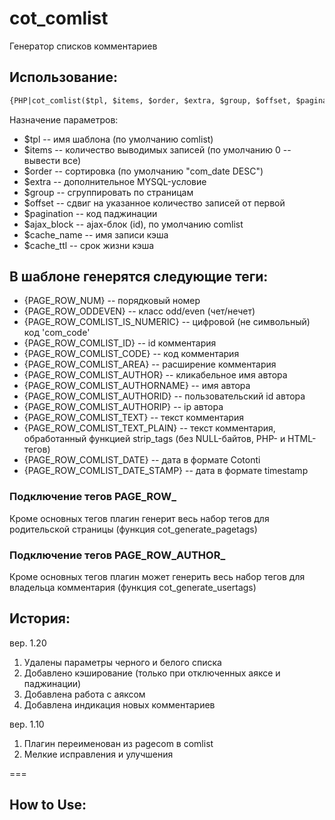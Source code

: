 # cot_comlist
Генератор списков комментариев

## Использование:

```html
{PHP|cot_comlist($tpl, $items, $order, $extra, $group, $offset, $pagination, $ajax_block, $cache_name, $cache_ttl)}
```

Назначение параметров:
* $tpl -- имя шаблона (по умолчанию comlist)
* $items -- количество выводимых записей (по умолчанию 0 -- вывести все)
* $order -- сортировка (по умолчанию "com_date DESC")
* $extra -- дополнительное MYSQL-условие
* $group -- сгруппировать по страницам
* $offset -- сдвиг на указанное количество записей от первой
* $pagination -- код паджинации
* $ajax_block -- ajax-блок (id), по умолчанию comlist
* $cache_name -- имя записи кэша
* $cache_ttl -- срок жизни кэша

## В шаблоне генерятся следующие теги:

* {PAGE_ROW_NUM} -- порядковый номер
* {PAGE_ROW_ODDEVEN} -- класс odd/even (чет/нечет)
* {PAGE_ROW_COMLIST_IS_NUMERIC} -- цифровой (не символьный) код 'com_code'
* {PAGE_ROW_COMLIST_ID} -- id комментария
* {PAGE_ROW_COMLIST_CODE} -- код комментария
* {PAGE_ROW_COMLIST_AREA} -- расширение комментария
* {PAGE_ROW_COMLIST_AUTHOR} -- кликабельное имя автора
* {PAGE_ROW_COMLIST_AUTHORNAME} -- имя автора
* {PAGE_ROW_COMLIST_AUTHORID} -- пользовательский id автора
* {PAGE_ROW_COMLIST_AUTHORIP} -- ip автора
* {PAGE_ROW_COMLIST_TEXT} -- текст комментария
* {PAGE_ROW_COMLIST_TEXT_PLAIN} -- текст комментария, обработанный функцией strip_tags (без NULL-байтов, PHP- и HTML-тегов)
* {PAGE_ROW_COMLIST_DATE} -- дата в формате Cotonti
* {PAGE_ROW_COMLIST_DATE_STAMP} -- дата в формате timestamp

### Подключение тегов PAGE_ROW_

Кроме основных тегов плагин генерит весь набор тегов для родительской страницы (функция cot_generate_pagetags)

### Подключение тегов PAGE_ROW_AUTHOR_

Кроме основных тегов плагин может генерить весь набор тегов для владельца комментария (функция cot_generate_usertags)

## История:

вер. 1.20
1. Удалены параметры черного и белого списка
2. Добавлено кэширование (только при отключенных аяксе и паджинации)
3. Добавлена работа с аяксом
4. Добавлена индикация новых комментариев

вер. 1.10
1. Плагин переименован из pagecom в comlist
2. Мелкие исправления и улучшения

===

## How to Use:
